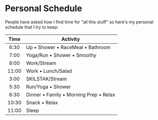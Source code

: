 # Personal Schedule

People have asked how I find time for "all this stuff" so here's my
personal schedule that I *try* to keep:

| Time  | Activity |
| :-:   | - |
| 6:30  | Up • Shower • RaceMeal • Bathroom
| 7:00  | Yoga/Run • Shower • Smoothy
| 8:00  | Work/Stream
| 11:00 | Work • Lunch/Salad
| 3:00  | SKILSTAK/Stream
| 5:30  | Run/Yoga • Shower
| 6:30  | Dinner • Family • Morning Prep • Relax
| 10:30 | Snack • Relax 
| 11:00 | Sleep
